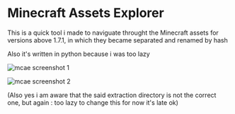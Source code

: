 # Minecraft Assets Explorer
This is a quick tool i made to naviguate throught the Minecraft assets for versions above 1.7.1, in which they became separated and renamed by hash

Also it's written in python because i was too lazy

![mcae screenshot 1](https://user-images.githubusercontent.com/65229557/191582520-e5db94db-983d-4df6-8ac4-61895ccca706.png)

![mcae screenshot 2](https://user-images.githubusercontent.com/65229557/191582528-75d72efb-d047-4181-b0d6-e92b7f682879.png)

(Also yes i am aware that the said extraction directory is not the correct one, but again : too lazy to change this for now it's late ok)
